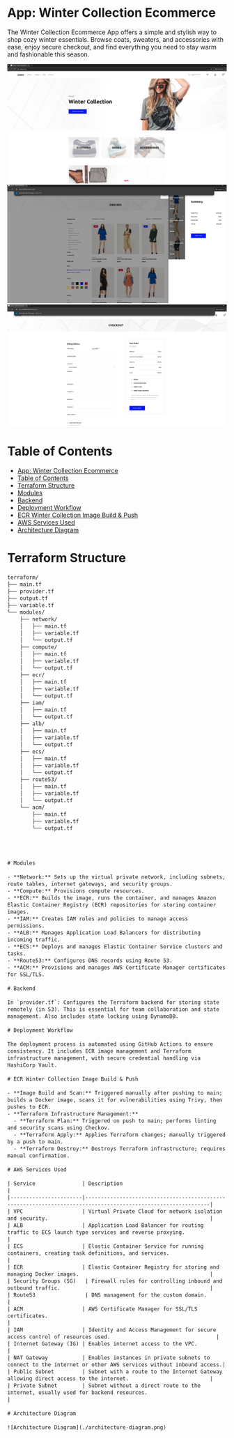 # App: Winter Collection Ecommerce

The Winter Collection Ecommerce App offers a simple and stylish way to shop cozy winter essentials. Browse coats, sweaters, and accessories with ease, enjoy secure checkout, and find everything you need to stay warm and fashionable this season.

![Winter Collection1](./winter-collection1.png)
![Winter Collection2](./winter-collection2.png)
![Winter Collection3](./winter-collection3.png)

# Table of Contents

- [App: Winter Collection Ecommerce](#app-winter-collection-ecommerce)
- [Table of Contents](#table-of-contents)
- [Terraform Structure](#terraform-structure)
- [Modules](#modules)
- [Backend](#backend)
- [Deployment Workflow](#deployment-workflow)
- [ECR Winter Collection Image Build & Push](#ecr-winter-collection-image-build--push)
- [AWS Services Used](#aws-services-used)
- [Architecture Diagram](#architecture-diagram)

# Terraform Structure

```plaintext
terraform/
├── main.tf
├── provider.tf
├── output.tf
├── variable.tf
└── modules/
    ├── network/
    │   ├── main.tf
    │   ├── variable.tf
    │   └── output.tf
    ├── compute/
    │   ├── main.tf
    │   ├── variable.tf
    │   └── output.tf
    ├── ecr/
    │   ├── main.tf
    │   ├── variable.tf
    │   └── output.tf
    ├── iam/
    │   ├── main.tf
    │   └── output.tf
    ├── alb/
    │   ├── main.tf
    │   ├── variable.tf
    │   └── output.tf
    ├── ecs/
    │   ├── main.tf
    │   ├── variable.tf
    │   └── output.tf
    ├── route53/
    │   ├── main.tf
    │   ├── variable.tf
    │   └── output.tf
    └── acm/
        ├── main.tf
        ├── variable.tf
        └── output.tf




# Modules

- **Network:** Sets up the virtual private network, including subnets, route tables, internet gateways, and security groups.
- **Compute:** Provisions compute resources.
- **ECR:** Builds the image, runs the container, and manages Amazon Elastic Container Registry (ECR) repositories for storing container images.
- **IAM:** Creates IAM roles and policies to manage access permissions.
- **ALB:** Manages Application Load Balancers for distributing incoming traffic.
- **ECS:** Deploys and manages Elastic Container Service clusters and tasks.
- **Route53:** Configures DNS records using Route 53.
- **ACM:** Provisions and manages AWS Certificate Manager certificates for SSL/TLS.

# Backend

In `provider.tf`: Configures the Terraform backend for storing state remotely (in S3). This is essential for team collaboration and state management. Also includes state locking using DynamoDB.

# Deployment Workflow

The deployment process is automated using GitHub Actions to ensure consistency. It includes ECR image management and Terraform infrastructure management, with secure credential handling via HashiCorp Vault.

# ECR Winter Collection Image Build & Push

- **Image Build and Scan:** Triggered manually after pushing to main; builds a Docker image, scans it for vulnerabilities using Trivy, then pushes to ECR.
- **Terraform Infrastructure Management:**
  - **Terraform Plan:** Triggered on push to main; performs linting and security scans using Checkov.
  - **Terraform Apply:** Applies Terraform changes; manually triggered by a push to main.
  - **Terraform Destroy:** Destroys Terraform infrastructure; requires manual confirmation.

# AWS Services Used

| Service               | Description                                                                                                  |
|-----------------------|--------------------------------------------------------------------------------------------------------------|
| VPC                   | Virtual Private Cloud for network isolation and security.                                                    |
| ALB                   | Application Load Balancer for routing traffic to ECS launch type services and reverse proxying.              |
| ECS                   | Elastic Container Service for running containers, creating task definitions, and services.                   |
| ECR                   | Elastic Container Registry for storing and managing Docker images.                                          |
| Security Groups (SG)   | Firewall rules for controlling inbound and outbound traffic.                                                |
| Route53                | DNS management for the custom domain.                                                                        |
| ACM                   | AWS Certificate Manager for SSL/TLS certificates.                                                           |
| IAM                   | Identity and Access Management for secure access control of resources used.                                  |
| Internet Gateway (IG) | Enables internet access to the VPC.                                                                          |
| NAT Gateway           | Enables instances in private subnets to connect to the internet or other AWS services without inbound access.|
| Public Subnet         | Subnet with a route to the Internet Gateway allowing direct access to the internet.                          |
| Private Subnet        | Subnet without a direct route to the internet, usually used for backend resources.                           |

# Architecture Diagram

![Architecture Diagram](./architecture-diagram.png)
